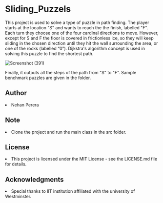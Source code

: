 # Sliding_Puzzels
This project is used to solve a type of puzzle in path finding. The player starts at the location "S" and wants to reach the the finish, labelled "F". Each turn they choose one of the four cardinal directions to move. However, except for S and F the floor is covered in frictionless ice, so they will keep sliding in the chosen direction until they hit the wall surrounding the area, or one of the rocks (labelled “0”). Dijkstra's algorithm concept is used in solving this puzzle to find the shortest path.

![Screenshot (391)](https://github.com/NehanMP/Sliding_Puzzels/assets/148346345/441d9fc4-e2c0-465d-88ed-1526183781a5)

Finally, it outputs all the steps of the path from "S" to "F". Sample benchmark puzzles are given in the folder.

## Author
<li>Nehan Perera</li>

## Note 
<li>Clone the project and run the main class in the src folder.</li>

## License
<li>This project is licensed under the MIT License - see the LICENSE.md file for details.</li>

## Acknowledgments
<li>Special thanks to IIT institution affiliated with the university of Westminster.</li>
